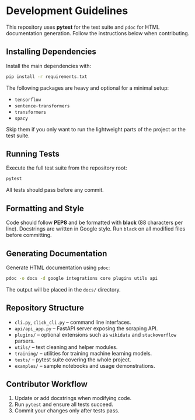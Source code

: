 # Development Guidelines

This repository uses **pytest** for the test suite and `pdoc` for HTML documentation generation. Follow the instructions below when contributing.

## Installing Dependencies

Install the main dependencies with:

```bash
pip install -r requirements.txt
```

The following packages are heavy and optional for a minimal setup:

- `tensorflow`
- `sentence-transformers`
- `transformers`
- `spacy`

Skip them if you only want to run the lightweight parts of the project or the test suite.

## Running Tests

Execute the full test suite from the repository root:

```bash
pytest
```

All tests should pass before any commit.

## Formatting and Style

Code should follow **PEP8** and be formatted with **black** (88 characters per line). Docstrings are written in Google style. Run `black` on all modified files before committing.

## Generating Documentation

Generate HTML documentation using `pdoc`:

```bash
pdoc -o docs -d google integrations core plugins utils api
```

The output will be placed in the `docs/` directory.

## Repository Structure

- `cli.py`, `click_cli.py` – command line interfaces.
- `api/api_app.py` – FastAPI server exposing the scraping API.
- `plugins/` – optional extensions such as `wikidata` and `stackoverflow` parsers.
- `utils/` – text cleaning and helper modules.
- `training/` – utilities for training machine learning models.
- `tests/` – pytest suite covering the whole project.
- `examples/` – sample notebooks and usage demonstrations.

## Contributor Workflow

1. Update or add docstrings when modifying code.
2. Run `pytest` and ensure all tests succeed.
3. Commit your changes only after tests pass.
